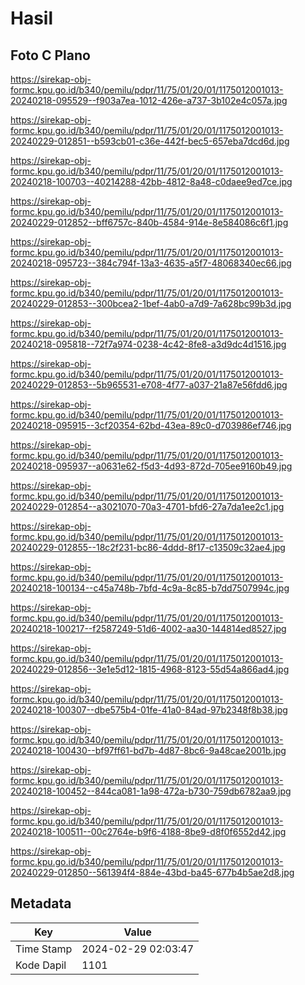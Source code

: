 # Hasil

## Foto C Plano

https://sirekap-obj-formc.kpu.go.id/b340/pemilu/pdpr/11/75/01/20/01/1175012001013-20240218-095529--f903a7ea-1012-426e-a737-3b102e4c057a.jpg

https://sirekap-obj-formc.kpu.go.id/b340/pemilu/pdpr/11/75/01/20/01/1175012001013-20240229-012851--b593cb01-c36e-442f-bec5-657eba7dcd6d.jpg

https://sirekap-obj-formc.kpu.go.id/b340/pemilu/pdpr/11/75/01/20/01/1175012001013-20240218-100703--40214288-42bb-4812-8a48-c0daee9ed7ce.jpg

https://sirekap-obj-formc.kpu.go.id/b340/pemilu/pdpr/11/75/01/20/01/1175012001013-20240229-012852--bff6757c-840b-4584-914e-8e584086c6f1.jpg

https://sirekap-obj-formc.kpu.go.id/b340/pemilu/pdpr/11/75/01/20/01/1175012001013-20240218-095723--384c794f-13a3-4635-a5f7-48068340ec66.jpg

https://sirekap-obj-formc.kpu.go.id/b340/pemilu/pdpr/11/75/01/20/01/1175012001013-20240229-012853--300bcea2-1bef-4ab0-a7d9-7a628bc99b3d.jpg

https://sirekap-obj-formc.kpu.go.id/b340/pemilu/pdpr/11/75/01/20/01/1175012001013-20240218-095818--72f7a974-0238-4c42-8fe8-a3d9dc4d1516.jpg

https://sirekap-obj-formc.kpu.go.id/b340/pemilu/pdpr/11/75/01/20/01/1175012001013-20240229-012853--5b965531-e708-4f77-a037-21a87e56fdd6.jpg

https://sirekap-obj-formc.kpu.go.id/b340/pemilu/pdpr/11/75/01/20/01/1175012001013-20240218-095915--3cf20354-62bd-43ea-89c0-d703986ef746.jpg

https://sirekap-obj-formc.kpu.go.id/b340/pemilu/pdpr/11/75/01/20/01/1175012001013-20240218-095937--a0631e62-f5d3-4d93-872d-705ee9160b49.jpg

https://sirekap-obj-formc.kpu.go.id/b340/pemilu/pdpr/11/75/01/20/01/1175012001013-20240229-012854--a3021070-70a3-4701-bfd6-27a7da1ee2c1.jpg

https://sirekap-obj-formc.kpu.go.id/b340/pemilu/pdpr/11/75/01/20/01/1175012001013-20240229-012855--18c2f231-bc86-4ddd-8f17-c13509c32ae4.jpg

https://sirekap-obj-formc.kpu.go.id/b340/pemilu/pdpr/11/75/01/20/01/1175012001013-20240218-100134--c45a748b-7bfd-4c9a-8c85-b7dd7507994c.jpg

https://sirekap-obj-formc.kpu.go.id/b340/pemilu/pdpr/11/75/01/20/01/1175012001013-20240218-100217--f2587249-51d6-4002-aa30-144814ed8527.jpg

https://sirekap-obj-formc.kpu.go.id/b340/pemilu/pdpr/11/75/01/20/01/1175012001013-20240229-012856--3e1e5d12-1815-4968-8123-55d54a866ad4.jpg

https://sirekap-obj-formc.kpu.go.id/b340/pemilu/pdpr/11/75/01/20/01/1175012001013-20240218-100307--dbe575b4-01fe-41a0-84ad-97b2348f8b38.jpg

https://sirekap-obj-formc.kpu.go.id/b340/pemilu/pdpr/11/75/01/20/01/1175012001013-20240218-100430--bf97ff61-bd7b-4d87-8bc6-9a48cae2001b.jpg

https://sirekap-obj-formc.kpu.go.id/b340/pemilu/pdpr/11/75/01/20/01/1175012001013-20240218-100452--844ca081-1a98-472a-b730-759db6782aa9.jpg

https://sirekap-obj-formc.kpu.go.id/b340/pemilu/pdpr/11/75/01/20/01/1175012001013-20240218-100511--00c2764e-b9f6-4188-8be9-d8f0f6552d42.jpg

https://sirekap-obj-formc.kpu.go.id/b340/pemilu/pdpr/11/75/01/20/01/1175012001013-20240229-012850--561394f4-884e-43bd-ba45-677b4b5ae2d8.jpg


## Metadata

| Key        | Value               |
| ---------- | ------------------- |
| Time Stamp | 2024-02-29 02:03:47 |
| Kode Dapil | 1101                |



